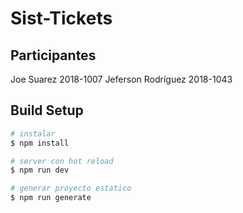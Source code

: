 # Sist-Tickets

## Participantes

  Joe Suarez 2018-1007
  Jeferson Rodríguez 2018-1043
  
## Build Setup

```bash
# instalar
$ npm install

# server con hot reload
$ npm run dev

# generar proyecto estatico
$ npm run generate
```